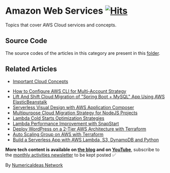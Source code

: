 # Amazon Web Services&nbsp;[![Hits](https://hits.seeyoufarm.com/api/count/incr/badge.svg?url=https%3A%2F%2Fgithub.com%2Fnumerica-ideas%2Fcommunity%2Ftree%2Fmaster%2Faws&count_bg=%2379C83D&title_bg=%23555555&icon=&icon_color=%23E7E7E7&title=hits&edge_flat=false)](https://blog.numericaideas.com/tag/aws)

Topics that cover AWS Cloud services and concepts.

## Source Code
The source codes of the articles in this category are present in this [folder](./).

## Related Articles
- [Important Cloud Concepts](./important-cloud-concepts)
<!-- TAG-POSTS-LIST:START -->
- [How to Configure AWS CLI for Multi-Account Strategy](./configure-aws-cli-multi-account-strategy)
- [Lift And Shift Cloud Migration of "Spring Boot + MySQL" App Using AWS ElasticBeanstalk](./springboot-migration-elasticbeanstalk)
- [Serverless Visual Design with AWS Application Composer](https://blog.numericaideas.com/aws-application-composer)
- [Multipurpose Cloud Migration Strategy for NodeJS Projects](https://blog.numericaideas.com/multipurpose-cloud-migration-nodejs)
- [Lambda Cold Starts Optimization Strategies](https://blog.numericaideas.com/lambda-cold-starts-optimization-strategies)
- [Lambda Performance Improvement with SnapStart](https://blog.numericaideas.com/lambda-performance-improvement-with-snapstart)
- [Deploy WordPress on a 2-Tier AWS Architecture with Terraform](../terraform/deploy-wordpress-2tier-aws-architecture-with-terraform)
- [Auto Scaling Group on AWS with Terraform](../terraform/auto-scaling-group-on-aws-with-terraform)
- [Build a Serverless App with AWS Lambda, S3, DynamoDB and Python](./building-a-serverless-web-application)
<!-- TAG-POSTS-LIST:END -->

**More tech content is available on [the blog](https://blog.numericaideas.com) and on [YouTube](https://www.youtube.com/@numericaideas/channels?sub_confirmation=1)**, subscribe to the [monthly activities newsletter](https://news.numericaideas.com) to be kept posted ✅

By [NumericaIdeas Network](https://numericaideas.com)
